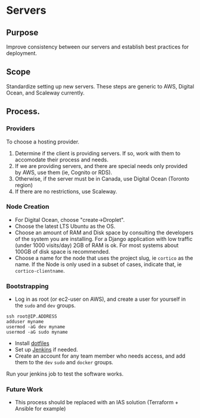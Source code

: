 # Servers

## Purpose

Improve consistency between our servers and establish best practices for deployment.

## Scope

Standardize setting up new servers. These steps are generic to AWS, Digital Ocean, and Scaleway currently. 

## Process.

### Providers

To choose a hosting provider.
1. Determine if the client is providing servers. If so, work with them to accomodate their process and needs.
2. If we are providing servers, and there are special needs only provided by AWS, use them (ie, Cognito or RDS).
3. Otherwise, if the server must be in Canada, use Digital Ocean (Toronto region)
4. If there are no restrictions, use Scaleway.

### Node Creation

  * For Digital Ocean, choose "create->Droplet".
  * Choose the latest LTS Ubuntu as the OS.
  * Choose an amount of RAM and Disk space by consulting the developers of the system you are installing. For a Django application with low traffic (under 1000 visits/day) 2GB of RAM is ok. For most systems about 100GB of disk space is recommended.
  * Choose a name for the node that uses the project slug, ie `cortico` as the name. If the Node is only used in a subset of cases, indicate that, ie `cortico-clientname`.

### Bootstrapping
  
  * Log in as root (or ec2-user on AWS), and create a user for yourself in the `sudo` and `dev` groups.

```
ssh root@IP.ADDRESS
adduser myname
usermod -aG dev myname
usermod -aG sudo myname
```

  * Install [dotfiles](https://github.com/countable-web/dotfiles)
  * Set up [Jenkins](./JENKINS.md) if needed.
  * Create an account for any team member who needs access, and add them to the `dev` `sudo` and `docker` groups.
  
 Run your jenkins job to test the software works.
 
 ### Future Work
 
   * This process should be replaced with an IAS solution (Terraform + Ansible for example)
